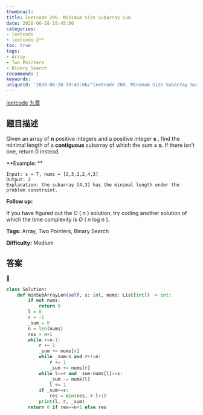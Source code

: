 ```yaml
---
thumbnail:
title: leetcode 209. Minimum Size Subarray Sum
date: 2020-06-28 19:45:06
categories:
- leetcode
- leetcode-2**
toc: true
tags:
- Array
- Two Pointers
- Binary Search
recommend: 1
keywords:
uniqueId: '2020-06-28 19:45:06/"leetcode 209. Minimum Size Subarray Sum".html'
---
```


<a href="https://leetcode.com/problems/minimum-size-subarray-sum/">leetcode</a>
<a href="https://www.jiuzhang.com/solution/minimum-size-subarray-sum/">九章</a>
## 题目描述
Given an array of **n** positive integers and a positive integer **s** , find
the minimal length of a **contiguous** subarray of which the sum ≥ **s**. If
there isn't one, return 0 instead.

**Example:  **
        
    Input: s = 7, nums = [2,3,1,2,4,3]
    Output: 2
    Explanation: the subarray [4,3] has the minimal length under the problem constraint.

**Follow up:**

If you have figured out the _O_ ( _n_ ) solution, try coding another solution
of which the time complexity is _O_ ( _n_ log _n_ ).


**Tags:** Array, Two Pointers, Binary Search

**Difficulty:** Medium

## 答案
<!--more-->
```python
class Solution:
    def minSubArrayLen(self, s: int, nums: List[int]) -> int:
        if not nums:
            return 0
        l = 0
        r = -1
        _sum = 0
        n = len(nums)
        res = n+1
        while r<n-1:
            r += 1
            _sum += nums[r]
            while _sum<s and r+1<n:
                r += 1
                _sum += nums[r]
            while l<=r and _sum-nums[l]>=s:
                _sum -= nums[l]
                l += 1
            if _sum>=s:
                res = min(res, r-l+1)
            print(l, r, _sum)
        return 0 if res==n+1 else res
```
